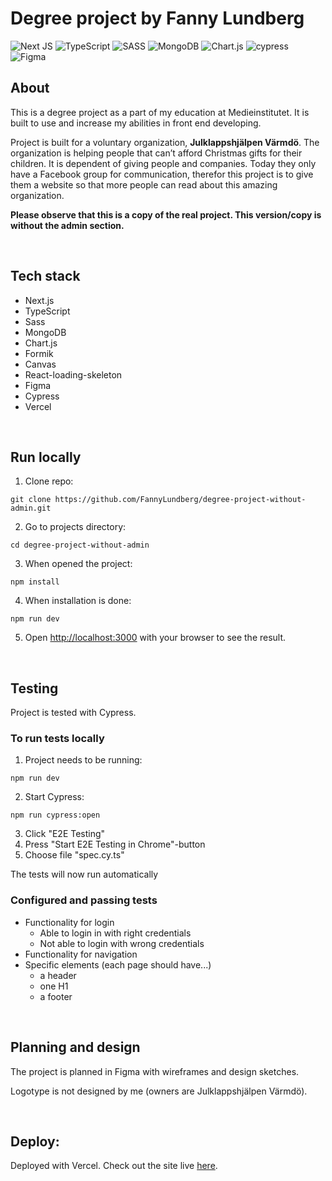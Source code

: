 # Degree project by Fanny Lundberg

![Next JS](https://img.shields.io/badge/Next-black?style=for-the-badge&logo=next.js&logoColor=white)
![TypeScript](https://img.shields.io/badge/typescript-%23007ACC.svg?style=for-the-badge&logo=typescript&logoColor=white)
![SASS](https://img.shields.io/badge/SASS-hotpink.svg?style=for-the-badge&logo=SASS&logoColor=white)
![MongoDB](https://img.shields.io/badge/MongoDB-%234ea94b.svg?style=for-the-badge&logo=mongodb&logoColor=white)
![Chart.js](https://img.shields.io/badge/chart.js-F5788D.svg?style=for-the-badge&logo=chart.js&logoColor=white)
![cypress](https://img.shields.io/badge/-cypress-%23E5E5E5?style=for-the-badge&logo=cypress&logoColor=058a5e)
![Figma](https://img.shields.io/badge/figma-%23F24E1E.svg?style=for-the-badge&logo=figma&logoColor=white)

## About

This is a degree project as a part of my education at Medieinstitutet. It is built to use and increase my abilities in front end developing.

Project is built for a voluntary organization, **Julklappshjälpen Värmdö**. The organization is helping people that can’t afford Christmas gifts for their children. It is dependent of giving people and companies. Today they only have a Facebook group for communication, therefor this project is to give them a website so that more people can read about this amazing organization. 

**Please observe that this is a copy of the real project. This version/copy is without the admin section.**

&nbsp;

## Tech stack

- Next.js
- TypeScript
- Sass
- MongoDB
- Chart.js
- Formik
- Canvas
- React-loading-skeleton
- Figma
- Cypress
- Vercel

&nbsp;

## Run locally


1. Clone repo:
```
git clone https://github.com/FannyLundberg/degree-project-without-admin.git
```

2. Go to projects directory:
```
cd degree-project-without-admin
```

3. When opened the project:
```
npm install
```

4. When installation is done:
```
npm run dev
```

5. Open [http://localhost:3000](http://localhost:3000) with your browser to see the result.

&nbsp;

## Testing

Project is tested with Cypress.

### To run tests locally


1. Project needs to be running:
```
npm run dev
```

2. Start Cypress:
```
npm run cypress:open
```

3. Click "E2E Testing" 
4. Press "Start E2E Testing in Chrome"-button
5. Choose file "spec.cy.ts"

The tests will now run automatically

### Configured and passing tests

- Functionality for login
  - Able to login in with right credentials
  - Not able to login with wrong credentials
- Functionality for navigation
- Specific elements (each page should have...)
  - a header
  - one H1
  - a footer

&nbsp;

## Planning and design


The project is planned in Figma with wireframes and design sketches.

Logotype is not designed by me (owners are Julklappshjälpen Värmdö).

&nbsp;

## Deploy:


Deployed with Vercel. Check out the site live [here](https://julklappshjalpenvarmdo.se/).
